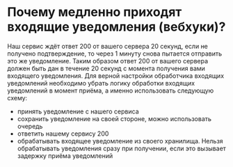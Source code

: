 # Почему медленно приходят входящие уведомления (вебхуки)?

Наш сервис ждёт ответ 200 от вашего сервера 20 секунд, если не получено подтверждение, то через 1 минуту снова пытается отправить это же уведомление. Таким образом ответ 200 от вашего сервера должен быть дан в течение 20 секунд с момента получения вами входящего уведомления. Для верной настройки обработчика входящих уведомлений необходимо убрать логику обработки входящих уведомлений в момент приёма, а именно использовать следующую схему:

- принять уведомление с нашего сервиса
- сохранить уведомление на своей стороне, можно использовать очередь
- ответить нашему сервису 200
- обрабатывать входящее уведомление из своего хранилища. Нельзя обрабатывать уведомления сразу при получении, если это вызывает задержку приёма уведомлений
